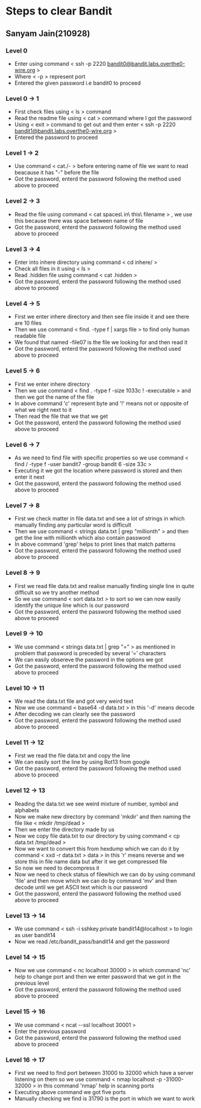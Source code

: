 # Steps to clear Bandit 

## Sanyam Jain(210928)

### Level 0 

- Enter using command < ssh -p 2220 bandit0@bandit.labs.overthe0-wire.org >
- Where < -p > represent port
- Entered the given password i.e bandit0 to proceed

### Level 0 -> 1

- First check files using < ls > command
- Read the readme file using < cat > command where I got the password
- Using < exit > command to get out and then enter < ssh -p 2220 bandit1@bandit.labs.overthe0-wire.org >
- Entered the password to proceed

### Level 1 -> 2

- Use command < cat./- > before entering name of file we want to read beacause it has "-" before the file
- Got the password, enterd the password following the method used above to proceed

### Level 2 -> 3 

- Read the file using command < cat spaces\ in\ this\ filename > , we use this because there was space between name of file
- Got the password, enterd the password following the method used above to proceed

### Level 3 -> 4 

- Enter into inhere directory using command < cd inhere/ > 
- Check all files in it using < ls > 
- Read .hidden file using command < cat .hidden >
- Got the password, enterd the password following the method used above to proceed

### Level 4 -> 5

- First we enter inhere directory and then see file inside it and see there are 10 files
- Then we use command < find. -type f | xargs file > to find only human readable file
- We found that named -file07 is the file we looking for and then read it
- Got the password, enterd the password following the method used above to proceed

### Level 5 -> 6

- First we enter inhere directory
- Then we use command < find . -type f -size 1033c ! -executable > and then we got the name of the file
- In above command 'c' represent byte and '!' means not or opposite of what we right next to it
- Then read the file that we that we get
- Got the password, enterd the password following the method used above to proceed

### Level 6 -> 7

- As we need to find file with specific properties so we use command < find / -type f -user bandit7 -group bandit 6 -size 33c >
- Executing it we got the location where password is stored and then enter it next
- Got the password, enterd the password following the method used above to proceed

### Level 7 -> 8

- First we check matter in file data.txt and see a lot of strings in which manually finding any particular word is difficult
- Then we use command < strings data.txt | grep "millionth" > and then get the line with millionth which also contain password
- In above command 'grep' helps to print lines that match patterns
- Got the password, enterd the password following the method used above to proceed

### Level 8 -> 9

- First we read file data.txt and realise manually finding single line in quite difficult so we try another method
- So we use command < sort data.txt > to sort so we can now easily identify the unique line which is our password
- Got the password, enterd the password following the method used above to proceed

### Level 9 -> 10

- We use command < strings data.txt | grep "=" > as mentioned in problem that password is preceded by several ‘=’ characters
- We can easily obsereve the password in the options we got
- Got the password, enterd the password following the method used above to proceed

### Level 10 -> 11

- We read the data.txt file and got very weird text
- Now we use command < base64 -d data.txt > in this '-d' means decode
- After decoding we can clearly see the password
- Got the password, enterd the password following the method used above to proceed

### Level 11 -> 12

- First we read the file data.txt and copy the line
- We can easily sort the line by using Rot13 from google 
- Got the password, enterd the password following the method used above to proceed

### Level 12 -> 13

- Reading the data.txt we see weird mixture of number, symbol and alphabets
- Now we make new directory by command 'mkdir' and then naming the file like < mkdir /tmp/dead >
- Then we enter the directory made by us
- Now we copy file data.txt to our directory by using command < cp data.txt /tmp/dead >
- Now we want to convert this from hexdump which we can do it by command < xxd -r data.txt > data > in this 'r' means reverse and we store this in file name data but after it we get compressed file
- So now we need to decompress it
- Now we need to check status of filewhich we can do by using command 'file' and then move which we can do by command 'mv' and then decode until we get ASCII text which is our password
- Got the password, enterd the password following the method used above to proceed

### Level 13 -> 14

- We use command < ssh -i sshkey.private bandit14@localhost > to login as user bandit14 
- Now we read /etc/bandit_pass/bandit14 and get the password

### Level 14 -> 15

- Now we use command < nc localhost 30000 > in which command 'nc' help to change port and then we enter password that we got in the previous level
- Got the password, enterd the password following the method used above to proceed

### Level 15 -> 16

- We use command < ncat --ssl localhost 30001 > 
- Enter the previous password
- Got the password, enterd the password following the method used above to proceed

### Level 16 -> 17

- First we need to find port between 31000 to 32000 which have a server listening on them so we use command < nmap localhost -p -31000-32000 > in this command 'nmap' help in scanning ports
- Executing above command we got five ports
- Manually checking we find is 31790 is the port in which we want to work











